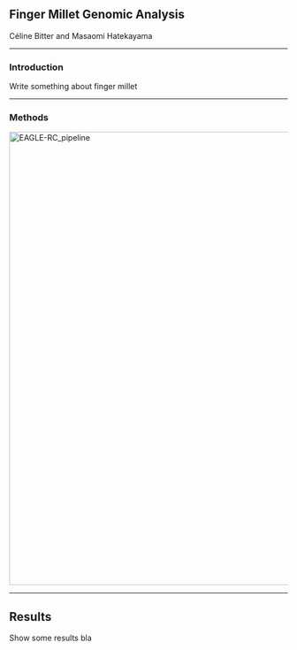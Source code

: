 ## Finger Millet Genomic Analysis
Céline Bitter and Masaomi Hatekayama

---

### Introduction

Write something about finger millet

---

### Methods

<img width="820" alt="EAGLE-RC_pipeline" src="https://user-images.githubusercontent.com/48200405/72508625-eb4bdf00-383d-11ea-8f62-5677be147f9e.jpg">

---

## Results

Show some results
bla
